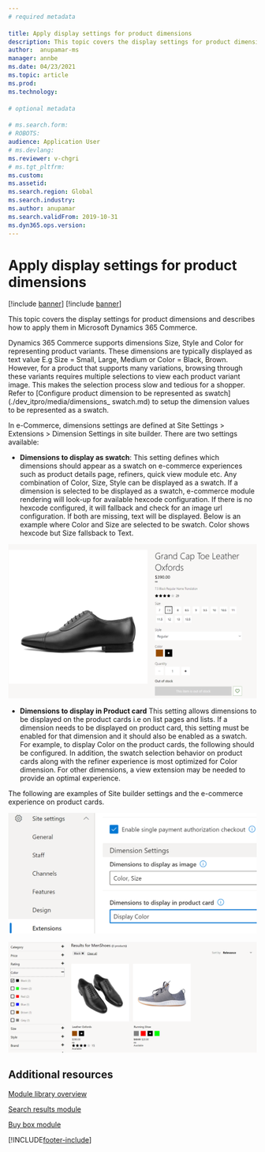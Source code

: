 ```yaml
---
# required metadata

title: Apply display settings for product dimensions
description: This topic covers the display settings for product dimensions and describes how to apply them in Microsoft Dynamics 365 Commerce.
author:  anupamar-ms
manager: annbe
ms.date: 04/23/2021
ms.topic: article
ms.prod: 
ms.technology: 

# optional metadata

# ms.search.form: 
# ROBOTS: 
audience: Application User
# ms.devlang: 
ms.reviewer: v-chgri
# ms.tgt_pltfrm: 
ms.custom: 
ms.assetid: 
ms.search.region: Global
ms.search.industry: 
ms.author: anupamar
ms.search.validFrom: 2019-10-31
ms.dyn365.ops.version: 
---
```


# Apply display settings for product dimensions

[!include [banner](includes/banner.md)]
[!include [banner](includes/preview-banner.md)]

This topic covers the display settings for product dimensions and describes how to apply them in Microsoft Dynamics 365 Commerce.

Dynamics 365 Commerce supports dimensions Size, Style and Color for representing product variants. These dimensions are typically displayed as text value E.g Size = Small, Large, Medium or Color = Black, Brown. However, for a product that supports many variations, browsing through these variants requires multiple selections to view each product variant image. This makes the selection process slow and tedious for a shopper. Refer to [Configure product dimension to be represented as swatch](./dev_itpro/media/dimensions_ swatch.md) to setup the dimension values to be represented as a swatch. 

In e-Commerce, dimensions settings are defined at Site Settings > Extensions > Dimension Settings in site builder. There are two settings available:

- **Dimensions to display as swatch**: This setting defines which dimensions should appear as a swatch on e-commerce experiences such as product details page, refiners, quick view module etc. Any combination of Color, Size, Style can be displayed as a swatch. If a dimension is selected to be displayed as a swatch, e-commerce module rendering will look-up for available hexcode configuration. If there is no hexcode configured, it will fallback and check for an image url configuration. If both are missing, text will be displayed. Below is an example where Color and Size are selected to be swatch. Color shows hexcode but Size fallsback to Text.

![Example of displaying color as swatch on e-commerce product details page](./dev-itpro/media/swatch_pdp.png)

- **Dimensions to display in Product card**  This setting allows dimensions to be displayed on the product cards i.e on list pages and lists. If a dimension needs to be displayed on product card, this setting must be enabled for that dimension and it should also be enabled as a swatch. For example, to display Color on the product cards, the following should be configured. In addition, the swatch selection behavior on product cards along with the refiner experience is most optimized for Color dimension. For other dimensions, a view extension may be needed to provide an optimal experience. 

The following are examples of Site builder settings and the e-commerce experience on product cards.

![Example of site settings on Site Builder](./dev-itpro/media/swatch_site_settings.PNG)

![Example of displaying color as swatch on e-commerce list page](./dev-itpro/media/swatch_searchresults.PNG)

## Additional resources

[Module library overview](starter-kit-overview.md)

[Search results module](search-result-module.md)

[Buy box module](add-buy-box.md)

[!INCLUDE[footer-include](../includes/footer-banner.md)]
